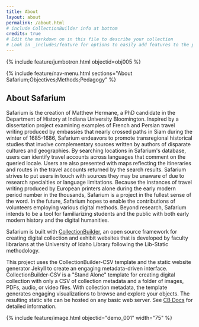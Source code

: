 ```yaml
---
title: About
layout: about
permalink: /about.html
# include CollectionBuilder info at bottom
credits: true
# Edit the markdown on in this file to describe your collection
# Look in _includes/feature for options to easily add features to the page
---
```


{% include feature/jumbotron.html objectid=obj005 %} 

{% include feature/nav-menu.html sections="About Safarium;Objectives;Methods;Pedagogy" %}

## About Safarium

Safarium is the creation of Matthew Hermane, a PhD candidate in the Department of History at Indiana University Bloomington. Inspired by a dissertation project examining examples of French and Persian travel writing produced by embassies that nearly crossed paths in Siam during the winter of 1685-1686, Safarium endeavors to promote transregional historical studies that involve complementary sources written by authors of disparate cultures and geographies. By searching locations in Safarium's database, users can identify travel accounts across languages that comment on the queried locale. Users are also presented with maps reflecting the itineraries and routes in the travel accounts returned by the search results. Safarium strives to put users in touch with sources they may be unaware of due to research specialties or language limitations. Because the instances of travel writing produced by European printers alone during the early modern period number in the thousands, Safarium is a project in the fullest sense of the word. In the future, Safarium hopes to enable the contributions of volunteers employing various digital methods. Beyond research, Safarium intends to be a tool for familiarizing students and the public with both early modern history and the digital humanities.

Safarium is built with [CollectionBuilder](https://github.com/CollectionBuilder/), an open source framework for creating digital collection and exhibit websites that is developed by faculty librarians at the University of Idaho Library following the Lib-Static methodology.

This project uses the CollectionBuilder-CSV template and the static website generator Jekyll to create an engaging metadata-driven interface. CollectionBuilder-CSV is a "Stand Alone" template for creating digital collection with only a CSV of collection metadata and a folder of images, PDFs, audio, or video files. With collection metadata, the template generates engaging visualizations to browse and explore your objects. The resulting static site can be hosted on any basic web server. See [CB Docs](https://collectionbuilder.github.io/cb-docs/) for detailed information.

{% include feature/image.html objectid="demo_001" width="75" %} 

<!-- IMPORTANT!!! DELETE this comment and the include below when you are finished editing this page for your collection. The include below introduces about page features. They will show up on your collection's about page until you delete it.  -->
